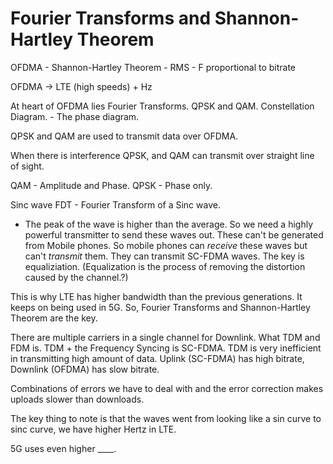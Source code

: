 # Fourier Transforms and Shannon-Hartley Theorem

OFDMA - Shannon-Hartley Theorem - RMS - F proportional to bitrate

OFDMA -> LTE (high speeds) + Hz

At heart of OFDMA lies Fourier Transforms.
QPSK and QAM.
Constellation Diagram. - The phase diagram.

QPSK and QAM are used to transmit data over OFDMA.

When there is interference QPSK, and QAM can transmit over straight line of sight.

QAM - Amplitude and Phase.
QPSK - Phase only.

Sinc wave FDT - Fourier Transform of a Sinc wave.

- The peak of the wave is higher than the average. So we need a highly powerful transmitter to send these waves out. These can't be generated from Mobile phones. So mobile phones can _receive_ these waves but can't _transmit_ them. They can transmit SC-FDMA waves. The key is equaliziation. (Equalization is the process of removing the distortion caused by the channel.?)

This is why LTE has higher bandwidth than the previous generations. It keeps on being used in 5G. So, Fourier Transforms and Shannon-Hartley Theorem are the key.

There are multiple carriers in a single channel for Downlink.
What TDM and FDM is. TDM + the Frequency Syncing is SC-FDMA.
TDM is very inefficient in transmitting high amount of data.
Uplink (SC-FDMA) has high bitrate, Downlink (OFDMA) has slow bitrate.

Combinations of errors we have to deal with and the error correction makes uploads slower than downloads.

The key thing to note is that the waves went from looking like a sin curve to sinc curve, we have higher Hertz in LTE.

5G uses even higher \_\_\_\_.
